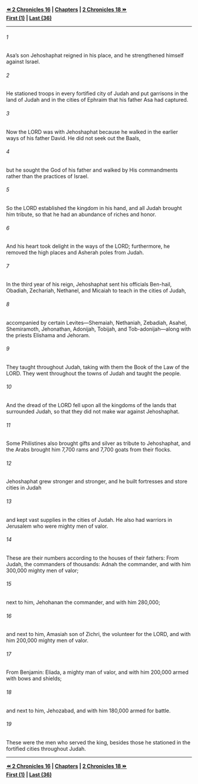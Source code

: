  
**[⏪ 2 Chronicles 16](./2%20Chronicles%2016.md) | [Chapters](./_index.md) | [2 Chronicles 18 ⏩](./2%20Chronicles%2018.md)**  
**[First (1)](./2%20Chronicles%201.md) | [Last (36)](./2%20Chronicles%2036.md)**  
  
---  
  
###### 1  
Asa’s son Jehoshaphat reigned in his place, and he strengthened himself against Israel.  
  
###### 2  
He stationed troops in every fortified city of Judah and put garrisons in the land of Judah and in the cities of Ephraim that his father Asa had captured.  
  
###### 3  
Now the LORD was with Jehoshaphat because he walked in the earlier ways of his father David. He did not seek out the Baals,  
  
###### 4  
but he sought the God of his father and walked by His commandments rather than the practices of Israel.  
  
###### 5  
So the LORD established the kingdom in his hand, and all Judah brought him tribute, so that he had an abundance of riches and honor.  
  
###### 6  
And his heart took delight in the ways of the LORD; furthermore, he removed the high places and Asherah poles from Judah.  
  
###### 7  
In the third year of his reign, Jehoshaphat sent his officials Ben-hail, Obadiah, Zechariah, Nethanel, and Micaiah to teach in the cities of Judah,  
  
###### 8  
accompanied by certain Levites—Shemaiah, Nethaniah, Zebadiah, Asahel, Shemiramoth, Jehonathan, Adonijah, Tobijah, and Tob-adonijah—along with the priests Elishama and Jehoram.  
  
###### 9  
They taught throughout Judah, taking with them the Book of the Law of the LORD. They went throughout the towns of Judah and taught the people.  
  
###### 10  
And the dread of the LORD fell upon all the kingdoms of the lands that surrounded Judah, so that they did not make war against Jehoshaphat.  
  
###### 11  
Some Philistines also brought gifts and silver as tribute to Jehoshaphat, and the Arabs brought him 7,700 rams and 7,700 goats from their flocks.  
  
###### 12  
Jehoshaphat grew stronger and stronger, and he built fortresses and store cities in Judah  
  
###### 13  
and kept vast supplies in the cities of Judah. He also had warriors in Jerusalem who were mighty men of valor.  
  
###### 14  
These are their numbers according to the houses of their fathers: From Judah, the commanders of thousands: Adnah the commander, and with him 300,000 mighty men of valor;  
  
###### 15  
next to him, Jehohanan the commander, and with him 280,000;  
  
###### 16  
and next to him, Amasiah son of Zichri, the volunteer for the LORD, and with him 200,000 mighty men of valor.  
  
###### 17  
From Benjamin: Eliada, a mighty man of valor, and with him 200,000 armed with bows and shields;  
  
###### 18  
and next to him, Jehozabad, and with him 180,000 armed for battle.  
  
###### 19  
These were the men who served the king, besides those he stationed in the fortified cities throughout Judah.  
  
  
---  
  
**[⏪ 2 Chronicles 16](./2%20Chronicles%2016.md) | [Chapters](./_index.md) | [2 Chronicles 18 ⏩](./2%20Chronicles%2018.md)**  
**[First (1)](./2%20Chronicles%201.md) | [Last (36)](./2%20Chronicles%2036.md)**  
  
